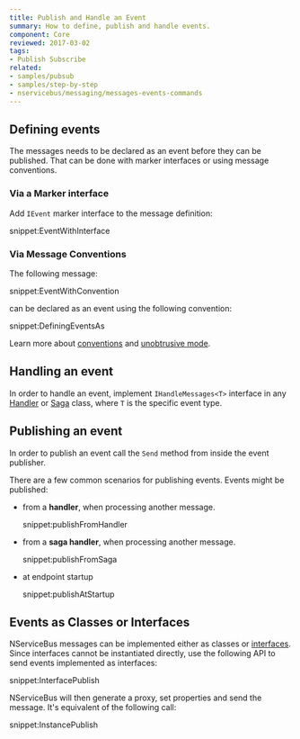 ```yaml
---
title: Publish and Handle an Event
summary: How to define, publish and handle events.
component: Core
reviewed: 2017-03-02
tags:
- Publish Subscribe
related:
- samples/pubsub
- samples/step-by-step
- nservicebus/messaging/messages-events-commands
---
```



## Defining events

The messages needs to be declared as an event before they can be published. That can be done with marker interfaces or using message conventions.


### Via a Marker interface

Add `IEvent` marker interface to the message definition:

snippet:EventWithInterface


### Via Message Conventions

The following message:

snippet:EventWithConvention

can be declared as an event using the following convention:

snippet:DefiningEventsAs

Learn more about [conventions](/nservicebus/messaging/conventions.md) and [unobtrusive mode](/nservicebus/messaging/unobtrusive-mode.md).


## Handling an event

In order to handle an event, implement `IHandleMessages<T>` interface in any [Handler](/nservicebus/handlers) or [Saga](/nservicebus/sagas) class, where `T` is the specific event type.


## Publishing an event

In order to publish an event call the `Send` method from inside the event publisher. 

There are a few common scenarios for publishing events. Events might be published:

- from a **handler**, when processing another message.

   snippet:publishFromHandler

- from a **saga handler**, when processing another message.

   snippet:publishFromSaga

- at endpoint startup

   snippet:publishAtStartup


## Events as Classes or Interfaces

NServiceBus messages can be implemented either as classes or [interfaces](/nservicebus/messaging/messages-as-interfaces.md). Since interfaces cannot be instantiated directly, use the following API to send events implemented as interfaces:

snippet:InterfacePublish

NServiceBus will then generate a proxy, set properties and send the message. It's equivalent of the following call:

snippet:InstancePublish